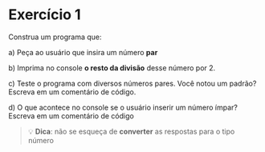 # Exercício 1

Construa um programa que:

a) Peça ao usuário que insira um número **par**

b) Imprima no console **o resto da divisão** desse número por 2.

c) Teste o programa com diversos números pares. Você notou um padrão? Escreva em um comentário de código.
<!-- ele sempre da o resultado 0 -->


d) O que acontece no console se o usuário inserir um número ímpar? Escreva em um comentário de código
<!-- ele dá o resultado 1 -->

>💡  **Dica**:   não se esqueça de **converter** as respostas para o tipo número